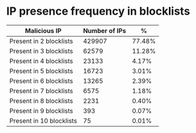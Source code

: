 # IP presence frequency in blocklists
| Malicious IP | Number of IPs | % |
|----|----|----|
| Present in 2 blocklists | 429907 | 77.48% |
| Present in 3 blocklists | 62579 | 11.28% |
| Present in 4 blocklists | 23133 | 4.17% |
| Present in 5 blocklists | 16723 | 3.01% |
| Present in 6 blocklists | 13265 | 2.39% |
| Present in 7 blocklists | 6575 | 1.18% |
| Present in 8 blocklists | 2231 | 0.40% |
| Present in 9 blocklists | 393 | 0.07% |
| Present in 10 blocklists | 75 | 0.01% |
